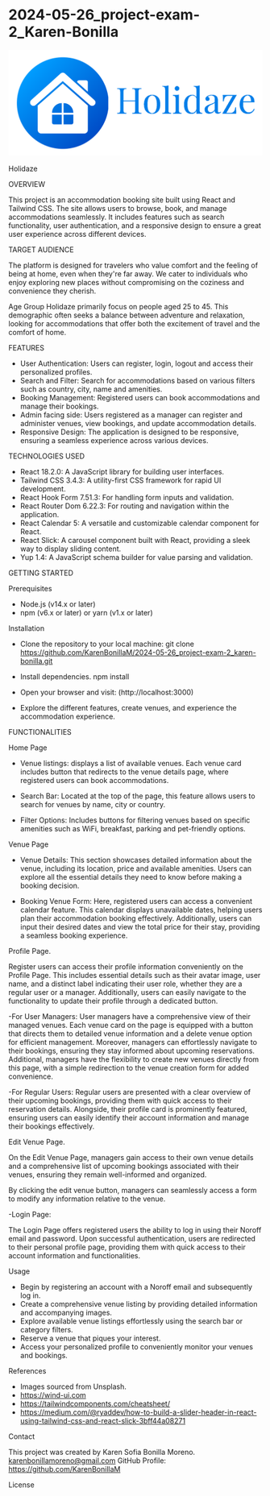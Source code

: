 # 2024-05-26_project-exam-2_Karen-Bonilla

![image](./src/images/logo.png)

Holidaze

OVERVIEW

This project is an accommodation booking site built using React and Tailwind CSS. The site allows users to browse, book, and manage accommodations seamlessly. It includes features such as search functionality, user authentication, and a responsive design to ensure a great user experience across different devices.

TARGET AUDIENCE

The platform is designed for travelers who value comfort and the feeling of being at home, even when they're far away. We cater to individuals who enjoy exploring new places without compromising on the coziness and convenience they cherish.

Age Group
Holidaze primarily focus on people aged 25 to 45. This demographic often seeks a balance between adventure and relaxation, looking for accommodations that offer both the excitement of travel and the comfort of home.

FEATURES

- User Authentication: Users can register, login, logout and access their personalized profiles.
- Search and Filter: Search for accommodations based on various filters such as country, city, name and amenities.
- Booking Management: Registered users can book accommodations and manage their bookings.
- Admin facing side: Users registered as a manager can register and administer venues, view bookings, and update accommodation details.
- Responsive Design: The application is designed to be responsive, ensuring a seamless experience across various devices.

TECHNOLOGIES USED

- React 18.2.0: A JavaScript library for building user interfaces.
- Tailwind CSS 3.4.3: A utility-first CSS framework for rapid UI development.
- React Hook Form 7.51.3: For handling form inputs and validation.
- React Router Dom 6.22.3: For routing and navigation within the application.
- React Calendar 5: A versatile and customizable calendar component for React.
- React Slick: A carousel component built with React, providing a sleek way to display sliding content.
- Yup 1.4: A JavaScript schema builder for value parsing and validation.

GETTING STARTED

Prerequisites

- Node.js (v14.x or later)
- npm (v6.x or later) or yarn (v1.x or later)

Installation

- Clone the repository to your local machine:
  git clone https://github.com/KarenBonillaM/2024-05-26_project-exam-2_karen-bonilla.git

- Install dependencies.
  npm install

- Open your browser and visit:
  (http://localhost:3000)

- Explore the different features, create venues, and experience the accommodation experience.

FUNCTIONALITIES

Home Page

- Venue listings: displays a list of available venues. Each venue card includes button that redirects to the venue details page, where registered users can book accommodations.

- Search Bar: Located at the top of the page, this feature allows users to search for venues by name, city or country.

- Filter Options: Includes buttons for filtering venues based on specific amenities such as WiFi, breakfast, parking and pet-friendly options.

Venue Page

- Venue Details: This section showcases detailed information about the venue, including its location, price and available amenities. Users can explore all the essential details they need to know before making a booking decision.

- Booking Venue Form: Here, registered users can access a convenient calendar feature. This calendar displays unavailable dates, helping users plan their accommodation booking effectively. Additionally, users can input their desired dates and view the total price for their stay, providing a seamless booking experience.

Profile Page.

Register users can access their profile information conveniently on the Profile Page. This includes essential details such as their avatar image, user name, and a distinct label indicating their user role, whether they are a regular user or a manager. Additionally, users can easily navigate to the functionality to update their profile through a dedicated button.

-For User Managers: User managers have a comprehensive view of their managed venues. Each venue card on the page is equipped with a button that directs them to detailed venue information and a delete venue option for efficient management. Moreover, managers can effortlessly navigate to their bookings, ensuring they stay informed about upcoming reservations. Additional, managers have the flexibility to create new venues directly from this page, with a simple redirection to the venue creation form for added convenience.

-For Regular Users: Regular users are presented with a clear overview of their upcoming bookings, providing them with quick access to their reservation details. Alongside, their profile card is prominently featured, ensuring users can easily identify their account information and manage their bookings effectively.

Edit Venue Page.

On the Edit Venue Page, managers gain access to their own venue details and a comprehensive list of upcoming bookings associated with their venues, ensuring they remain well-informed and organized.

By clicking the edit venue button, managers can seamlessly access a form to modify any information relative to the venue.

-Login Page:

The Login Page offers registered users the ability to log in using their Noroff email and password. Upon successful authentication, users are redirected to their personal profile page, providing them with quick access to their account information and functionalities.

Usage

- Begin by registering an account with a Noroff email and subsequently log in.
- Create a comprehensive venue listing by providing detailed information and accompanying images.
- Explore available venue listings effortlessly using the search bar or category filters.
- Reserve a venue that piques your interest.
- Access your personalized profile to conveniently monitor your venues and bookings.

References

- Images sourced from Unsplash.
- https://wind-ui.com
- https://tailwindcomponents.com/cheatsheet/
- https://medium.com/@ryaddev/how-to-build-a-slider-header-in-react-using-tailwind-css-and-react-slick-3bff44a08271

Contact

This project was created by Karen Sofia Bonilla Moreno.
karenbonillamoreno@gmail.com
GitHub Profile: https://github.com/KarenBonillaM

License
